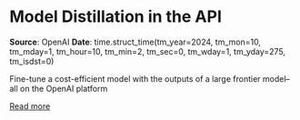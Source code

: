 # Model Distillation in the API

**Source**: OpenAI
**Date**: time.struct_time(tm_year=2024, tm_mon=10, tm_mday=1, tm_hour=10, tm_min=2, tm_sec=0, tm_wday=1, tm_yday=275, tm_isdst=0)

Fine-tune a cost-efficient model with the outputs of a large frontier model–all on the OpenAI platform

[Read more](https://openai.com/index/api-model-distillation)
